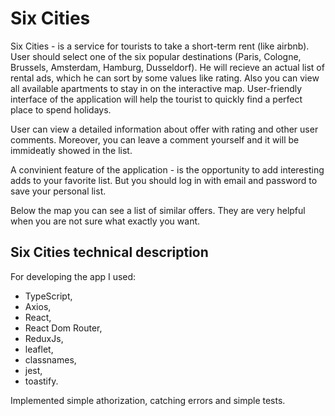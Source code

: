 # Six Cities

Six Cities - is a service for tourists to take a short-term rent (like airbnb). User should select one of the six popular destinations (Paris, Cologne, Brussels, Amsterdam, Hamburg, Dusseldorf). He will recieve an actual list of rental ads, which he can sort by some values like rating. Also you can view all available apartments to stay in on the interactive map. User-friendly interface of the application will help the tourist to quickly find a perfect place to spend holidays. 


User can view a detailed information about offer with rating and other user comments. Moreover, you can leave a comment yourself and it will be immideatly showed in the list.

A convinient feature of the application - is the opportunity to add interesting adds to your favorite list. But you should log in with email and password to save your personal list. 

Below the map you can see a list of similar offers. They are very helpful when you are not sure what exactly you want.



## Six Cities technical description

For developing the app I used:
- TypeScript,
- Axios,
- React, 
- React Dom Router,
- ReduxJs,
- leaflet,
- classnames,
- jest,
- toastify.


Implemented simple athorization, catching errors and simple tests.
